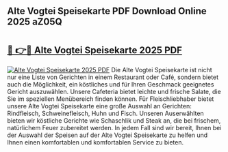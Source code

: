 ## Alte Vogtei Speisekarte PDF Download Online 2025 aZ05Q

# <h2><a href="http://gccb9a.nevu.top/?p=Alte+Vogtei+Speisekarte">🔗 👉🔴 Alte Vogtei Speisekarte 2025 PDF</a></h2>

[![Alte Vogtei Speisekarte 2025 PDF](https://i.imgur.com/dBaPXMq.png)](http://gccb9a.nevu.top/?p=Alte+Vogtei+Speisekarte)
Die Alte Vogtei Speisekarte ist nicht nur eine Liste von Gerichten in einem Restaurant oder Café, sondern bietet auch die Möglichkeit, ein köstliches und für Ihren Geschmack geeignetes Gericht auszuwählen. Unsere Cafeteria bietet leichte und frische Salate, die Sie im speziellen Menübereich finden können. Für Fleischliebhaber bietet unsere Alte Vogtei Speisekarte eine große Auswahl an Gerichten: Rindfleisch, Schweinefleisch, Huhn und Fisch. Unseren Auserwählten bieten wir köstliche Gerichte wie Schaschlik und Steak an, die bei frischem, natürlichem Feuer zubereitet werden. In jedem Fall sind wir bereit, Ihnen bei der Auswahl der Speisen auf der Alte Vogtei Speisekarte zu helfen und Ihnen einen komfortablen und komfortablen Service zu bieten.
